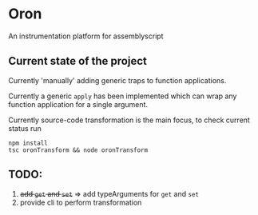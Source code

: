 # Oron

An instrumentation platform for assemblyscript

## Current state of the project

Currently 'manually' adding generic traps to function applications.

Currently a generic `apply` has been implemented which can wrap any function application for a single argument.

Currently source-code transformation is the main focus, to check current status run

```
npm install
tsc oronTransform && node oronTransform
```

## TODO:

1. <del>add `get` and `set`</del> => add typeArguments for `get` and `set`
2. provide cli to perform transformation
